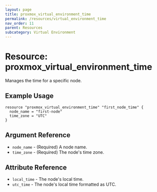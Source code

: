 ```yaml
---
layout: page
title: proxmox_virtual_environment_time
permalink: /resources/virtual_environment_time
nav_order: 11
parent: Resources
subcategory: Virtual Environment
---
```


# Resource: proxmox_virtual_environment_time

Manages the time for a specific node.

## Example Usage

```
resource "proxmox_virtual_environment_time" "first_node_time" {
  node_name = "first-node"
  time_zone = "UTC"
}
```

## Argument Reference

* `node_name` - (Required) A node name.
* `time_zone` - (Required) The node's time zone.

## Attribute Reference

* `local_time` - The node's local time.
* `utc_time` - The node's local time formatted as UTC.
